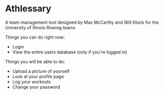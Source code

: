# Athlessary

A team management tool designed by Max McCarthy and Will Klock for the University of Illinois Rowing teams

Things you can do right now:
- Login
- View the entire users database (only if you're logged in)

Things you will be able to do:
- Upload a picture of yourself
- Look at your profile page
- Log your workouts
- Change your password